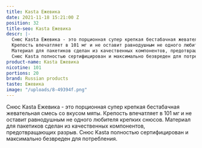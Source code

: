 ```yaml
---
title: Kasta Ежевика
date: 2021-11-18 15:21:00 Z
position: 32
title-seo: Kasta Ежевика
descr: |-
  Снюс Kasta Ежевика - это порционная супер крепкая бестабачная жевательная смесь со вкусом мяты.
  Крепость впечатляет в 101 мг и не оставит равнодушным не одного любителя крепких снюсов.
  Материал для пакетиков сделан из качественных компонентов, предотвращающих разрыв.
  Снюс Kasta полностью сертифицирован и максимально безвреден для потребления.
product-name: Kasta Ежевика
nicotine: 101
portions: 20
brand: Russian products
taste: Ежевика
image: "/uploads/8-49394f.png"
---
```


Снюс Kasta Ежевика - это порционная супер крепкая бестабачная жевательная смесь со вкусом мяты.
Крепость впечатляет в 101 мг и не оставит равнодушным не одного любителя крепких снюсов.
Материал для пакетиков сделан из качественных компонентов, предотвращающих разрыв.
Снюс Kasta полностью сертифицирован и максимально безвреден для потребления.